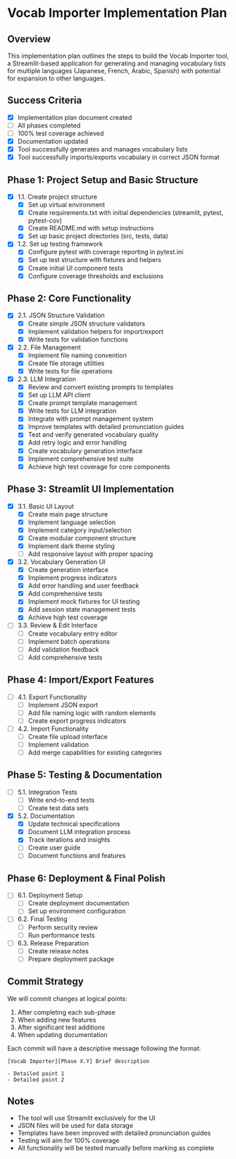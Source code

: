 # Vocab Importer Implementation Plan

## Overview
This implementation plan outlines the steps to build the Vocab Importer tool, a Streamlit-based application for generating and managing vocabulary lists for multiple languages (Japanese, French, Arabic, Spanish) with potential for expansion to other languages.

## Success Criteria
- [x] Implementation plan document created
- [ ] All phases completed
- [ ] 100% test coverage achieved
- [x] Documentation updated
- [x] Tool successfully generates and manages vocabulary lists
- [x] Tool successfully imports/exports vocabulary in correct JSON format

## Phase 1: Project Setup and Basic Structure
- [x] 1.1. Create project structure
  - [x] Set up virtual environment
  - [x] Create requirements.txt with initial dependencies (streamlit, pytest, pytest-cov)
  - [x] Create README.md with setup instructions
  - [x] Set up basic project directories (src, tests, data)
- [x] 1.2. Set up testing framework
  - [x] Configure pytest with coverage reporting in pytest.ini
  - [x] Set up test structure with fixtures and helpers
  - [x] Create initial UI component tests
  - [x] Configure coverage thresholds and exclusions

## Phase 2: Core Functionality
- [x] 2.1. JSON Structure Validation
  - [x] Create simple JSON structure validators
  - [x] Implement validation helpers for import/export
  - [x] Write tests for validation functions
- [x] 2.2. File Management
  - [x] Implement file naming convention
  - [x] Create file storage utilities
  - [x] Write tests for file operations
- [x] 2.3. LLM Integration
  - [x] Review and convert existing prompts to templates
  - [x] Set up LLM API client
  - [x] Create prompt template management
  - [x] Write tests for LLM integration
  - [x] Integrate with prompt management system
  - [x] Improve templates with detailed pronunciation guides
  - [x] Test and verify generated vocabulary quality
  - [x] Add retry logic and error handling
  - [x] Create vocabulary generation interface
  - [x] Implement comprehensive test suite
  - [x] Achieve high test coverage for core components

## Phase 3: Streamlit UI Implementation
- [x] 3.1. Basic UI Layout
  - [x] Create main page structure
  - [x] Implement language selection
  - [x] Implement category input/selection
  - [x] Create modular component structure
  - [x] Implement dark theme styling
  - [ ] Add responsive layout with proper spacing
- [x] 3.2. Vocabulary Generation UI
  - [x] Create generation interface
  - [x] Implement progress indicators
  - [x] Add error handling and user feedback
  - [x] Add comprehensive tests
  - [x] Implement mock fixtures for UI testing
  - [x] Add session state management tests
  - [x] Achieve high test coverage
- [ ] 3.3. Review & Edit Interface
  - [ ] Create vocabulary entry editor
  - [ ] Implement batch operations
  - [ ] Add validation feedback
  - [ ] Add comprehensive tests

## Phase 4: Import/Export Features
- [ ] 4.1. Export Functionality
  - [ ] Implement JSON export
  - [ ] Add file naming logic with random elements
  - [ ] Create export progress indicators
- [ ] 4.2. Import Functionality
  - [ ] Create file upload interface
  - [ ] Implement validation
  - [ ] Add merge capabilities for existing categories

## Phase 5: Testing & Documentation
- [ ] 5.1. Integration Tests
  - [ ] Write end-to-end tests
  - [ ] Create test data sets
- [x] 5.2. Documentation
  - [x] Update technical specifications
  - [x] Document LLM integration process
  - [x] Track iterations and insights
  - [ ] Create user guide
  - [ ] Document functions and features

## Phase 6: Deployment & Final Polish
- [ ] 6.1. Deployment Setup
  - [ ] Create deployment documentation
  - [ ] Set up environment configuration
- [ ] 6.2. Final Testing
  - [ ] Perform security review
  - [ ] Run performance tests
- [ ] 6.3. Release Preparation
  - [ ] Create release notes
  - [ ] Prepare deployment package

## Commit Strategy
We will commit changes at logical points:
1. After completing each sub-phase
2. When adding new features
3. After significant test additions
4. When updating documentation

Each commit will have a descriptive message following the format:
```
[Vocab Importer][Phase X.Y] Brief description

- Detailed point 1
- Detailed point 2
```

## Notes
- The tool will use Streamlit exclusively for the UI
- JSON files will be used for data storage
- Templates have been improved with detailed pronunciation guides
- Testing will aim for 100% coverage
- All functionality will be tested manually before marking as complete 